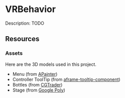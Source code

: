 # VRBehavior
Description: TODO

## Resources
### Assets
  Here are the 3D models used in this project.
  * Menu (from [APainter](https://github.com/aframevr/a-painter))
  * Controller ToolTip (from [aframe-tooltip-component](https://github.com/fernandojsg/aframe-tooltip-component))
  * Bottles (from [CGTrader](https://www.cgtrader.com/free-3d-models/science/medical/potions-pack-f1518b7f1c8b5fe0960c68480e3b4444))
  * Stage (from [Google Poly](https://poly.google.com/view/a4vsp6G0NnA))
